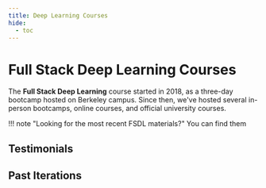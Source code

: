 ```yaml
---
title: Deep Learning Courses
hide:
  - toc
---
```


# Full Stack Deep Learning Courses

The **Full Stack Deep Learning** course started in 2018, as a three-day bootcamp hosted on Berkeley campus.
Since then, we've hosted several in-person bootcamps, online courses, and official university courses.

!!! note "Looking for the most recent FSDL materials?"
    You can find them

## Testimonials

## Past Iterations
